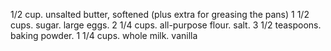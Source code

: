 1/2 cup. unsalted butter, softened (plus extra for greasing the pans)
1 1/2 cups. sugar.
large eggs.
2 1/4 cups. all-purpose flour.
salt.
3 1/2 teaspoons. baking powder.
1 1/4 cups. whole milk.
vanilla